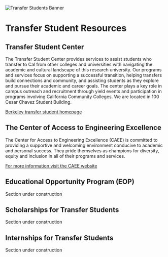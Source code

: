 ![Transfer Students Banner](https://images.squarespace-cdn.com/content/v1/53b34431e4b0988226f28acd/1542186814416-KU2W9QE6YUI5JFE2NXRY/ke17ZwdGBToddI8pDm48kHFOdRWtTaSh_3e3fsHKyDIUqsxRUqqbr1mOJYKfIPR7LoDQ9mXPOjoJoqy81S2I8N_N4V1vUb5AoIIIbLZhVYy7Mythp_T-mtop-vrsUOmeInPi9iDjx9w8K4ZfjXt2diy74WMocCmuRwRgLMcupLUYq5LxKaxUssnPB6mjRtF1JvwGh1qtNWvMhYKnvaKhbA/InstagramFacebookcover.jpg?format=1500w)

# Transfer Student Resources

## Transfer Student Center

The Transfer Student Center provides services to assist students who transfer to Cal from other colleges and universities with navigating the academic and cultural landscape of this research university. Our programs and services focus on supporting a successful transition, helping transfers build connections and community, and assisting students as they explore and pursue their academic and career goals. The center plays a key role in campus outreach and recruitment through yield events and participation in programs involving California Community Colleges. We are located in 100 Cesar Chavez Student Building.

[Berkeley transfer student homepage](https://transfers.berkeley.edu/)

## The Center of Access to Engineering Excellence

The Center for Access to Engineering Excellence (CAEE) is committed to providing a supportive and welcoming environment conducive to academic and personal success. They pride themselves as champions for diversity, equity and inclusion in all of their programs and services.

[For more information visit the CAEE website](https://engineering.berkeley.edu/students/academic-support/)

## Educational Opportunity Program (EOP)

Section under construction

## Scholarships for Transfer Students

Section under construction

## Internships for Transfer Students

Section under construction
